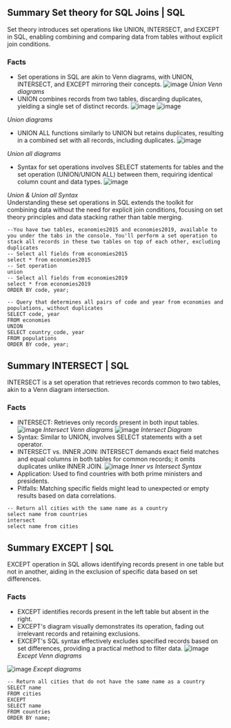 ## Summary Set theory for SQL Joins | SQL
Set theory introduces set operations like UNION, INTERSECT, and EXCEPT in SQL, enabling combining and comparing data from tables without explicit join conditions.

### Facts
- Set operations in SQL are akin to Venn diagrams, with UNION, INTERSECT, and EXCEPT mirroring their concepts.
![image](https://github.com/walidsharaar/DataAnalystSQL/assets/29350894/f2666efb-4b42-4f95-b693-7d0c1c8c3fd6)
*Union Venn diagrams*
- UNION combines records from two tables, discarding duplicates, yielding a single set of distinct records.
![image](https://github.com/walidsharaar/DataAnalystSQL/assets/29350894/0b59a991-2e6e-405a-9d60-7754f01e8490)
![image](https://github.com/walidsharaar/DataAnalystSQL/assets/29350894/1fcbcc0c-2b5e-45d7-93ea-6f4ebec544fe)

*Union diagrams*

- UNION ALL functions similarly to UNION but retains duplicates, resulting in a combined set with all records, including duplicates.
![image](https://github.com/walidsharaar/DataAnalystSQL/assets/29350894/15ba93e5-4f3b-4b18-b011-a830560ed9c9)

*Union all diagrams*

- Syntax for set operations involves SELECT statements for tables and the set operation (UNION/UNION ALL) between them, requiring identical column count and data types.
![image](https://github.com/walidsharaar/DataAnalystSQL/assets/29350894/f996a83a-713b-4f12-acf4-10eda668755a)

*Union & Union all Syntax*
<br/>Understanding these set operations in SQL extends the toolkit for combining data without the need for explicit join conditions, focusing on set theory principles and data stacking rather than table merging.

```
--You have two tables, economies2015 and economies2019, available to you under the tabs in the console. You'll perform a set operation to stack all records in these two tables on top of each other, excluding duplicates
-- Select all fields from economies2015
select * from economies2015    
-- Set operation
union
-- Select all fields from economies2019
select * from economies2019
ORDER BY code, year;

-- Query that determines all pairs of code and year from economies and populations, without duplicates
SELECT code, year
FROM economies
UNION 
SELECT country_code, year
FROM populations
ORDER BY code, year;
```
## Summary INTERSECT | SQL
INTERSECT is a set operation that retrieves records common to two tables, akin to a Venn diagram intersection.

### Facts
- INTERSECT: Retrieves only records present in both input tables.
![image](https://github.com/walidsharaar/DataAnalystSQL/assets/29350894/d0905b22-e53b-4caa-a1c9-8f05ff28b5b0)
*Intersect Venn diagrams*
![image](https://github.com/walidsharaar/DataAnalystSQL/assets/29350894/ddc3628b-16e3-437f-8a6d-b7153c0260e6)
*Intersect Diagram*
- Syntax: Similar to UNION, involves SELECT statements with a set operator.
- INTERSECT vs. INNER JOIN: INTERSECT demands exact field matches and equal columns in both tables for common records; it omits duplicates unlike INNER JOIN.
![image](https://github.com/walidsharaar/DataAnalystSQL/assets/29350894/74d58e74-3152-4302-b17f-912d583c9129)
*Inner vs Intersect Syntax*
- Application: Used to find countries with both prime ministers and presidents.
- Pitfalls: Matching specific fields might lead to unexpected or empty results based on data correlations.
```
-- Return all cities with the same name as a country
select name from countries
intersect 
select name from cities

```

## Summary EXCEPT | SQL
EXCEPT operation in SQL allows identifying records present in one table but not in another, aiding in the exclusion of specific data based on set differences.

### Facts
- EXCEPT identifies records present in the left table but absent in the right.
- EXCEPT's diagram visually demonstrates its operation, fading out irrelevant records and retaining exclusions.
- EXCEPT's SQL syntax effectively excludes specified records based on set differences, providing a practical method to filter data.
![image](https://github.com/walidsharaar/DataAnalystSQL/assets/29350894/65673a68-ab7d-42ec-a92c-810bcbf89c59)
*Except Venn diagrams*

![image](https://github.com/walidsharaar/DataAnalystSQL/assets/29350894/334bd3e7-5a51-470d-b8cc-ed50fb465f01)
*Except  diagrams*

```
-- Return all cities that do not have the same name as a country
SELECT name 
FROM cities
EXCEPT
SELECT name
FROM countries
ORDER BY name;

```
